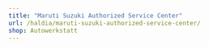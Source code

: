```yaml
---
title: "Maruti Suzuki Authorized Service Center"
url: /haldia/maruti-suzuki-authorized-service-center/
shop: Autowerkstatt
---
```

